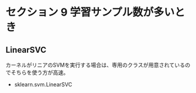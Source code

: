 # セクション 9 学習サンプル数が多いとき

## LinearSVC
カーネルがリニアのSVMを実行する場合は、専用のクラスが用意されているのでそちらを使う方が高速。
-  sklearn.svm.LinearSVC
